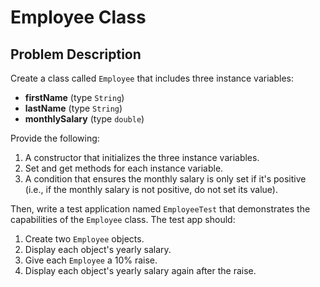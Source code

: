# Employee Class

## Problem Description

Create a class called `Employee` that includes three instance variables:

- **firstName** (type `String`)
- **lastName** (type `String`)
- **monthlySalary** (type `double`)

Provide the following:

1. A constructor that initializes the three instance variables.
2. Set and get methods for each instance variable.
3. A condition that ensures the monthly salary is only set if it's positive (i.e., if the monthly salary is not positive, do not set its value).

Then, write a test application named `EmployeeTest` that demonstrates the capabilities of the `Employee` class. The test app should:

1. Create two `Employee` objects.
2. Display each object's yearly salary.
3. Give each `Employee` a 10% raise.
4. Display each object's yearly salary again after the raise.
